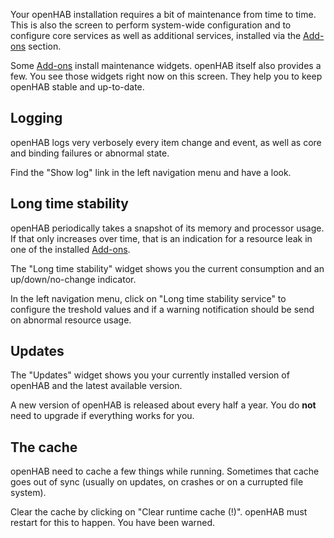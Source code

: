 Your openHAB installation requires a bit of maintenance from
time to time. This is also the screen to perform system-wide
configuration and to configure core services as well as
additional services, installed via the [Add-ons](addons.html)
section.

Some [Add-ons](addons.html) install maintenance widgets.
openHAB itself also provides a few. You see those widgets
right now on this screen. They help you to keep openHAB
stable and up-to-date.

## Logging

openHAB logs very verbosely every item change and event,
as well as core and binding failures or abnormal state.

Find the "Show log" link in the left navigation menu and
have a look.

## Long time stability

openHAB periodically takes a snapshot of its memory and
processor usage. If that only increases over time,
that is an indication for a resource leak in one of the
installed [Add-ons](addons.html).

The "Long time stability" widget shows you the current
consumption and an up/down/no-change indicator.

In the left navigation menu, click on "Long time stability service"
to configure the treshold values and if a warning
notification should be send on abnormal resource usage.

## Updates

The "Updates" widget shows you your currently installed
version of openHAB and the latest available version.

A new version of openHAB is released about every half
a year. You do **not** need to upgrade if everything
works for you.

## The cache

openHAB need to cache a few things while running.
Sometimes that cache goes out of sync (usually on updates,
on crashes or on a currupted file system).

Clear the cache by clicking on "Clear runtime cache (!)".
openHAB must restart for this to happen. You have been warned.